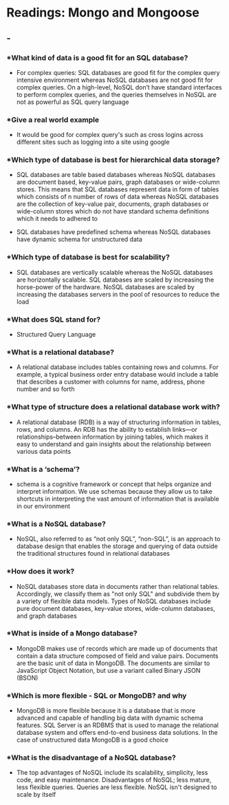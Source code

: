 # Readings: Mongo and Mongoose

## -

### *What kind of data is a good fit for an SQL database?

- For complex queries: SQL databases are good fit for the complex query intensive environment whereas NoSQL databases are not good fit for complex queries. On a high-level, NoSQL don’t have standard interfaces to perform complex queries, and the queries themselves in NoSQL are not as powerful as SQL query language

### *Give a real world example

- It would be good for complex query's such as cross logins across different sites such as logging into a site using google

### *Which type of database is best for hierarchical data storage?

- SQL databases are table based databases whereas NoSQL databases are document based, key-value pairs, graph databases or wide-column stores. This means that SQL databases represent data in form of tables which consists of n number of rows of data whereas NoSQL databases are the collection of key-value pair, documents, graph databases or wide-column stores which do not have standard schema definitions which it needs to adhered to

- SQL databases have predefined schema whereas NoSQL databases have dynamic schema for unstructured data

### *Which type of database is best for scalability?

- SQL databases are vertically scalable whereas the NoSQL databases are horizontally scalable. SQL databases are scaled by increasing the horse-power of the hardware. NoSQL databases are scaled by increasing the databases servers in the pool of resources to reduce the load

### *What does SQL stand for?

- Structured Query Language

### *What is a relational database?

- A relational database includes tables containing rows and columns. For example, a typical business order entry database would include a table that describes a customer with columns for name, address, phone number and so forth

### *What type of structure does a relational database work with?

- A relational database (RDB) is a way of structuring information in tables, rows, and columns. An RDB has the ability to establish links—or relationships–between information by joining tables, which makes it easy to understand and gain insights about the relationship between various data points

### *What is a ‘schema’?

- schema is a cognitive framework or concept that helps organize and interpret information. We use schemas because they allow us to take shortcuts in interpreting the vast amount of information that is available in our environment

### *What is a NoSQL database?

- NoSQL, also referred to as “not only SQL”, “non-SQL”, is an approach to database design that enables the storage and querying of data outside the traditional structures found in relational databases

### *How does it work?

- NoSQL databases store data in documents rather than relational tables. Accordingly, we classify them as "not only SQL" and subdivide them by a variety of flexible data models. Types of NoSQL databases include pure document databases, key-value stores, wide-column databases, and graph databases

### *What is inside of a Mongo database?

- MongoDB makes use of records which are made up of documents that contain a data structure composed of field and value pairs. Documents are the basic unit of data in MongoDB. The documents are similar to JavaScript Object Notation, but use a variant called Binary JSON (BSON)

### *Which is more flexible - SQL or MongoDB? and why

- MongoDB is more flexible because it is a database that is more advanced and capable of handling big data with dynamic schema features. SQL Server is an RDBMS that is used to manage the relational database system and offers end-to-end business data solutions. In the case of unstructured data MongoDB is a good choice

### *What is the disadvantage of a NoSQL database?

- The top advantages of NoSQL include its scalability, simplicity, less code, and easy maintenance. Disadvantages of NoSQL; less mature, less flexible queries. Queries are less flexible. NoSQL isn't designed to scale by itself